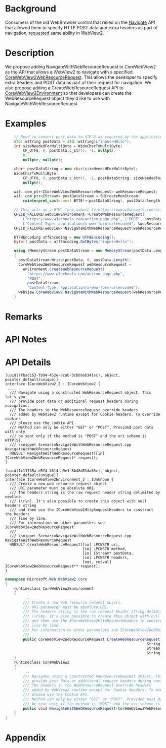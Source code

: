
# Background
Consumers of the old WebBrowser control that relied on the [Navigate](https://docs.microsoft.com/en-us/previous-versions/aa752133(v=vs.85)) API that allowed them to specify HTTP POST data and extra headers as part of navigation, [requested](https://github.com/MicrosoftEdge/WebViewFeedback/issues/69) same ability in WebView2. 

# Description
We propose adding NavigateWithWebResourceRequest to CoreWebView2 as the API that allows a WebView2 to navigate with a specified [CoreWebView2WebResourceRequest](https://docs.microsoft.com/en-us/microsoft-edge/webview2/reference/dotnet/0-9-628/microsoft-web-webview2-core-corewebview2). This allows the developer to specify extra headers and POST data as part of their request for navigation.
We also propose adding a CreateWebResourceRequest API to [CoreWebView2Environment](https://docs.microsoft.com/en-us/microsoft-edge/webview2/reference/dotnet/0-9-515/microsoft-web-webview2-core-corewebview2environment) so that developers can create the WebResourceRequest object they'd like to use with NavigateWithWebResourceRequest.

# Examples

```cpp
    // Need to convert post data to UTF-8 as required by the application/x-www-form-urlencoded Content-Type 
    std::wstring postData = std::wstring(L"input=Hello");
    int sizeNeededForMultiByte = WideCharToMultiByte(
        CP_UTF8, 0, postData.c_str(), -1, nullptr,
        0,
        nullptr, nullptr);

    char* postDataString = new char[sizeNeededForMultiByte];
    WideCharToMultiByte(
        CP_UTF8, 0, postData.c_str(), -1, postDataString, sizeNeededForMultiByte, nullptr,
        nullptr);

    wil::com_ptr<ICoreWebView2WebResourceRequest> webResourceRequest;
    wil::com_ptr<IStream> postDataStream = SHCreateMemStream(
        reinterpret_cast<const BYTE*>(postDataString), postData.length());

    // This acts as a HTML form submit to https://www.w3schools.com/action_page.php
    CHECK_FAILURE(webviewEnvironment->CreateWebResourceRequest(
        L"https://www.w3schools.com/action_page.php", L"POST", postDataStream.get(),
        L"Content-Type: application/x-www-form-urlencoded", &webResourceRequest));
    CHECK_FAILURE(webview->NavigateWithWebResourceRequest(webResourceRequest.get()));
```

```csharp
    UTF8Encoding utfEncoding = new UTF8Encoding();
    byte[] postData = utfEncoding.GetBytes("input=Hello");

    using (MemoryStream postDataStream = new MemoryStream(postData.Length))
    {
      postDataStream.Write(postData, 0, postData.Length);
      CoreWebView2WebResourceRequest webResourceRequest = 
        environment.CreateWebResourceRequest(
          "https://www.w3schools.com/action_page.php",
          "POST",
          postDataStream,
          "Content-Type: application/x-www-form-urlencoded");
      webView.CoreWebView2.NavigateWithWebResourceRequest(webResourceRequest);
    }
```

# Remarks
<!-- Explanation and guidance that doesn't fit into the Examples section. -->

<!-- APIs should only throw exceptions in exceptional conditions; basically,
only when there's a bug in the caller, such as argument exception.  But if for some
reason it's necessary for a caller to catch an exception from an API, call that
out with an explanation either here or in the Examples -->

# API Notes
<!-- Option 1: Give a one or two line description of each API (type
and member), or at least the ones that aren't obvious
from their name.  These descriptions are what show up
in IntelliSense. For properties, specify the default value of the property if it
isn't the type's default (for example an int-typed property that doesn't default to zero.) -->

<!-- Option 2: Put these descriptions in the below API Details section,
with a "///" comment above the member or type. -->

# API Details
<!-- The exact API, in MIDL3 format (https://docs.microsoft.com/en-us/uwp/midl-3/) -->
```idl
[uuid(7fbad153-fb94-452e-acab-3cbb9ab341ec), object, pointer_default(unique)]
interface ICoreWebView2_2 : ICoreWebView2 {
 ....
  /// Navigate using a constructed WebResourceRequest object. This let's you
  /// provide post data or additional request headers during navigation.
  /// The headers in the WebResourceRequest override headers
  /// added by WebView2 runtime except for Cookie headers. To override cookies
  /// please use the Cookie API.
  /// Method can only be either "GET" or "POST". Provided post data will only
  /// be sent only if the method is "POST" and the uri scheme is HTTP(S).
  /// \snippet ScenarioNavigateWithWebResourceRequest.cpp NavigateWithWebResourceRequest
  HRESULT NavigateWithWebResourceRequest([in] ICoreWebView2WebResourceRequest* request);
}

[uuid(1c11735a-d57d-4614-a9e1-8b48d81da38c), object, pointer_default(unique)]
interface ICoreWebView2Environment_2 : IUnknown {
  /// Create a new web resource request object.
  /// URI parameter must be absolute URI.
  /// The headers string is the raw request header string delimited by newline
  /// (\r\n). It's also possible to create this object with null headers string
  /// and then use the ICoreWebView2HttpRequestHeaders to construct the headers
  /// line by line.
  /// For information on other parameters see ICoreWebView2WebResourceRequest.
  ///
  /// \snippet ScenarioNavigateWithWebResourceRequest.cpp NavigateWithWebResourceRequest
  HRESULT CreateWebResourceRequest([in] LPCWSTR uri,
                                   [in] LPCWSTR method,
                                   [in] IStream* postData,
                                   [in] LPCWSTR headers,
                                   [out, retval] ICoreWebView2WebResourceRequest** request);
}
```

```c#
namespace Microsoft.Web.WebView2.Core
{
    runtimeclass CoreWebView2Environment
    {
        ...
        /// Create a new web resource request object.
        /// URI parameter must be absolute URI.
        /// The headers string is the raw request header string delimited by newline
        /// (\r\n). It's also possible to create this object with null headers string
        /// and then use the ICoreWebView2HttpRequestHeaders to construct the headers
        /// line by line.
        /// For information on other parameters see ICoreWebView2WebResourceRequest.
        ///
        public CoreWebView2WebResourceRequest CreateWebResourceRequest(String uri,
                                                                String method,
                                                                Stream postData,
                                                                String headers);
    }
    runtimeclass CoreWebView2
    {
        ...
        /// Navigate using a constructed WebResourceRequest object. This let's you
        /// provide post data or additional request headers during navigation.
        /// The headers in the WebResourceRequest override headers
        /// added by WebView2 runtime except for Cookie headers. To override cookies
        /// please use the Cookie API.
        /// Method can only be either "GET" or "POST". Provided post data will only
        /// be sent only if the method is "POST" and the uri scheme is HTTP(S).
        public void NavigateWithWebResourceRequest(CoreWebView2WebResourceRequest request);
    }
}
```

# Appendix
<!-- Anything else that you want to write down for posterity, but 
that isn't necessary to understand the purpose and usage of the API.
For example, implementation details. -->
